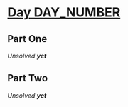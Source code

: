 # [Day DAY_NUMBER](https://adventofcode.com/YYYY/day/DAY_NUMBER)

## Part One

_Unsolved **yet**_

## Part Two

_Unsolved **yet**_
